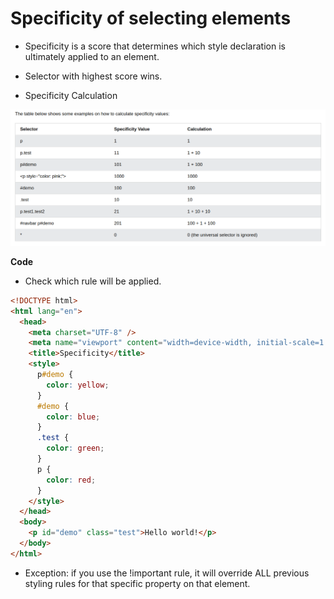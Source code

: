 # Specificity of selecting elements

- Specificity is a score that determines which style declaration is ultimately applied to an element.

- Selector with highest score wins.

- Specificity Calculation

![table for specificity](./assets/specificity-table.png)

**Code**

- Check which rule will be applied.

```html
<!DOCTYPE html>
<html lang="en">
  <head>
    <meta charset="UTF-8" />
    <meta name="viewport" content="width=device-width, initial-scale=1.0" />
    <title>Specificity</title>
    <style>
      p#demo {
        color: yellow;
      }
      #demo {
        color: blue;
      }
      .test {
        color: green;
      }
      p {
        color: red;
      }
    </style>
  </head>
  <body>
    <p id="demo" class="test">Hello world!</p>
  </body>
</html>
```

- Exception: if you use the !important rule, it will override ALL previous styling rules for that specific property on that element.

